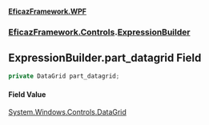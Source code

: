 #### [EficazFramework.WPF](EficazFrameworkWPF.md 'EficazFramework WPF')
### [EficazFramework.Controls](EficazFrameworkWPF.md#EficazFramework.Controls 'EficazFramework.Controls').[ExpressionBuilder](EficazFramework.Controls/ExpressionBuilder.md 'EficazFramework.Controls.ExpressionBuilder')

## ExpressionBuilder.part_datagrid Field

```csharp
private DataGrid part_datagrid;
```

#### Field Value
[System.Windows.Controls.DataGrid](https://docs.microsoft.com/en-us/dotnet/api/System.Windows.Controls.DataGrid 'System.Windows.Controls.DataGrid')